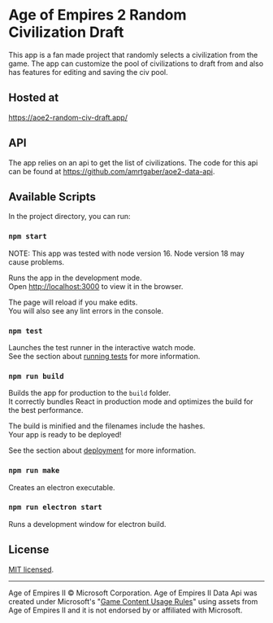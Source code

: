 # Age of Empires 2 Random Civilization Draft

This app is a fan made project that randomly selects a civilization from the game. The app can customize the pool of civilizations to draft from and also has features for editing and saving the civ pool.

## Hosted at

https://aoe2-random-civ-draft.app/

## API

The app relies on an api to get the list of civilizations. The code for this api can be found at https://github.com/amrtgaber/aoe2-data-api.

## Available Scripts

In the project directory, you can run:

### `npm start`

NOTE: This app was tested with node version 16. Node version 18 may cause problems.

Runs the app in the development mode.\
Open [http://localhost:3000](http://localhost:3000) to view it in the browser.

The page will reload if you make edits.\
You will also see any lint errors in the console.

### `npm test`

Launches the test runner in the interactive watch mode.\
See the section about [running tests](https://facebook.github.io/create-react-app/docs/running-tests) for more information.

### `npm run build`

Builds the app for production to the `build` folder.\
It correctly bundles React in production mode and optimizes the build for the best performance.

The build is minified and the filenames include the hashes.\
Your app is ready to be deployed!

See the section about [deployment](https://facebook.github.io/create-react-app/docs/deployment) for more information.

### `npm run make`

Creates an electron executable.

### `npm run electron start`

Runs a development window for electron build.

## License

[MIT licensed](LICENSE).

---

Age of Empires II © Microsoft Corporation. Age of Empires II Data Api was created under Microsoft's "[Game Content Usage Rules](https://www.xbox.com/en-us/developers/rules)" using assets from Age of Empires II and it is not endorsed by or affiliated with Microsoft.
